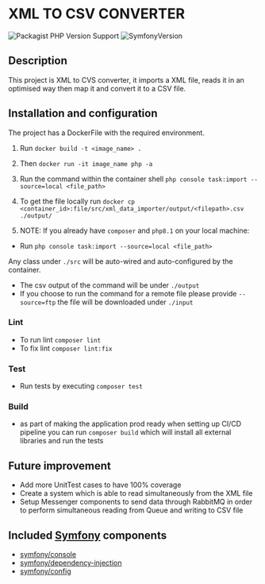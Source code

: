 # XML TO CSV CONVERTER
![Packagist PHP Version Support](https://img.shields.io/packagist/dependency-v/symfony/symfony/php)
![SymfonyVersion](https://img.shields.io/badge/symfony%20version-%5E6.2-green)


## Description

This project is XML to CVS converter, it imports a XML file, reads it in an optimised way then map it and convert it to a CSV file.


## Installation and configuration

The project has a DockerFile with the required environment.

1. Run `docker build -t <image_name> .`


2. Then `docker run -it image_name php -a`


3. Run the command within the container shell `php console task:import --source=local <file_path>`

 
4. To get the file locally run `docker cp <container_id>:file/src/xml_data_importer/output/<filepath>.csv  ./output/`


5. NOTE: If you already have `composer` and `php8.1` on your local machine:


- Run `php console task:import --source=local <file_path>`


Any class under `./src` will be auto-wired and auto-configured by the container.

- The csv output of the command will be under `./output`
- If you choose to run the command for a remote file please provide `--source=ftp` the file will be downloaded under `./input`

### Lint

- To run lint `composer lint`
- To fix lint `composer lint:fix`

### Test

- Run tests by executing `composer test`

### Build

- as part of making the application prod ready when setting up CI/CD pipeline you can run `composer build` which will install all external libraries and run the tests

## Future improvement

- Add more UnitTest cases to have 100% coverage 
- Create a system which is able to read simultaneously from the XML file  
- Setup Messenger components to send data through RabbitMQ in order to perform simultaneous reading from Queue and writing to CSV file

## Included [Symfony](https://symfony.com) components
- [symfony/console](https://symfony.com/components/Console)
- [symfony/dependency-injection](https://symfony.com/components/DependencyInjection)
- [symfony/config](https://symfony.com/components/Config)
